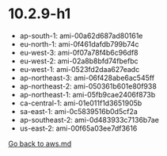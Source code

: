 
 # 10.2.9-h1
- ap-south-1: ami-00a62d687ad80161e
- eu-north-1: ami-0f461dafdb799b74c
- eu-west-3: ami-0f07a78f4b6c96df8
- eu-west-2: ami-02a8b8bfd74fbefbc
- eu-west-1: ami-0523fd2daa627eadc
- ap-northeast-3: ami-06f428abe6ac545ff
- ap-northeast-2: ami-050361b601e80f938
- ap-northeast-1: ami-05fb9cae2406f873b
- ca-central-1: ami-01e011f1d3651905b
- sa-east-1: ami-0c5839516b0d5cf2a
- ap-southeast-2: ami-0d483933c7136b7ae
- us-east-2: ami-00f65a03ee7df3616

[Go back to aws.md](../../aws.md) 
